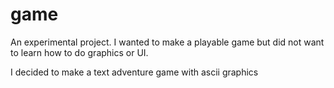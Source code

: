 # game
An experimental project.
I wanted to make a playable game but did not want to learn how to do graphics or UI.

I decided to make a text adventure game with ascii graphics
